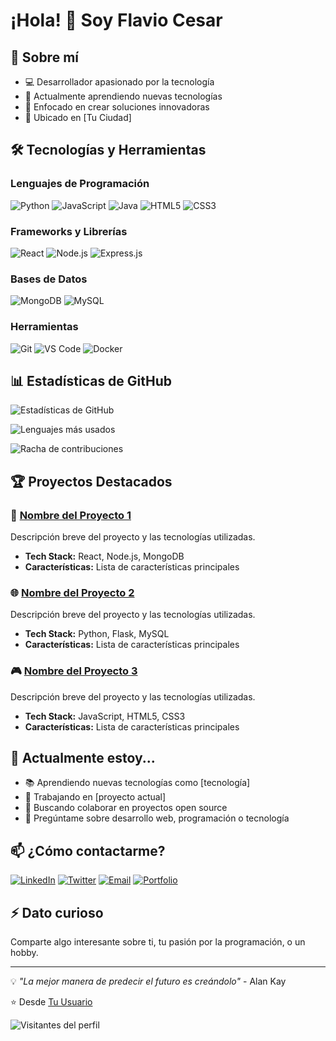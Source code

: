 # ¡Hola! 👋 Soy Flavio Cesar

## 🚀 Sobre mí
- 💻 Desarrollador apasionado por la tecnología
- 🌱 Actualmente aprendiendo nuevas tecnologías
- 🎯 Enfocado en crear soluciones innovadoras
- 📍 Ubicado en [Tu Ciudad]

## 🛠️ Tecnologías y Herramientas

### Lenguajes de Programación
![Python](https://img.shields.io/badge/-Python-3776AB?style=flat&logo=Python&logoColor=white)
![JavaScript](https://img.shields.io/badge/-JavaScript-F7DF1E?style=flat&logo=JavaScript&logoColor=black)
![Java](https://img.shields.io/badge/-Java-007396?style=flat&logo=Java&logoColor=white)
![HTML5](https://img.shields.io/badge/-HTML5-E34F26?style=flat&logo=HTML5&logoColor=white)
![CSS3](https://img.shields.io/badge/-CSS3-1572B6?style=flat&logo=CSS3&logoColor=white)

### Frameworks y Librerías
![React](https://img.shields.io/badge/-React-61DAFB?style=flat&logo=React&logoColor=black)
![Node.js](https://img.shields.io/badge/-Node.js-339933?style=flat&logo=Node.js&logoColor=white)
![Express.js](https://img.shields.io/badge/-Express.js-000000?style=flat&logo=Express&logoColor=white)

### Bases de Datos
![MongoDB](https://img.shields.io/badge/-MongoDB-47A248?style=flat&logo=MongoDB&logoColor=white)
![MySQL](https://img.shields.io/badge/-MySQL-4479A1?style=flat&logo=MySQL&logoColor=white)

### Herramientas
![Git](https://img.shields.io/badge/-Git-F05032?style=flat&logo=Git&logoColor=white)
![VS Code](https://img.shields.io/badge/-VS%20Code-007ACC?style=flat&logo=Visual-Studio-Code&logoColor=white)
![Docker](https://img.shields.io/badge/-Docker-2496ED?style=flat&logo=Docker&logoColor=white)

## 📊 Estadísticas de GitHub

![Estadísticas de GitHub](https://github-readme-stats.vercel.app/api?username=TU_USUARIO&show_icons=true&theme=radical)

![Lenguajes más usados](https://github-readme-stats.vercel.app/api/top-langs/?username=TU_USUARIO&layout=compact&theme=radical)

![Racha de contribuciones](https://github-readme-streak-stats.herokuapp.com/?user=TU_USUARIO&theme=radical)

## 🏆 Proyectos Destacados

### 📱 [Nombre del Proyecto 1](link-al-repo)
Descripción breve del proyecto y las tecnologías utilizadas.
- **Tech Stack:** React, Node.js, MongoDB
- **Características:** Lista de características principales

### 🌐 [Nombre del Proyecto 2](link-al-repo)
Descripción breve del proyecto y las tecnologías utilizadas.
- **Tech Stack:** Python, Flask, MySQL
- **Características:** Lista de características principales

### 🎮 [Nombre del Proyecto 3](link-al-repo)
Descripción breve del proyecto y las tecnologías utilizadas.
- **Tech Stack:** JavaScript, HTML5, CSS3
- **Características:** Lista de características principales

## 🌱 Actualmente estoy...
- 📚 Aprendiendo nuevas tecnologías como [tecnología]
- 🔭 Trabajando en [proyecto actual]
- 🤝 Buscando colaborar en proyectos open source
- 💬 Pregúntame sobre desarrollo web, programación o tecnología

## 📫 ¿Cómo contactarme?

[![LinkedIn](https://img.shields.io/badge/-LinkedIn-0077B5?style=flat&logo=LinkedIn&logoColor=white)](https://linkedin.com/in/tu-perfil)
[![Twitter](https://img.shields.io/badge/-Twitter-1DA1F2?style=flat&logo=Twitter&logoColor=white)](https://twitter.com/tu-usuario)
[![Email](https://img.shields.io/badge/-Email-D14836?style=flat&logo=Gmail&logoColor=white)](mailto:tu-email@ejemplo.com)
[![Portfolio](https://img.shields.io/badge/-Portfolio-000000?style=flat&logo=About.me&logoColor=white)](https://tu-portfolio.com)

## ⚡ Dato curioso
Comparte algo interesante sobre ti, tu pasión por la programación, o un hobby.

---

💡 *"La mejor manera de predecir el futuro es creándolo"* - Alan Kay

⭐️ Desde [Tu Usuario](https://github.com/TU_USUARIO)

![Visitantes del perfil](https://komarev.com/ghpvc/?username=TU_USUARIO&color=blueviolet)
